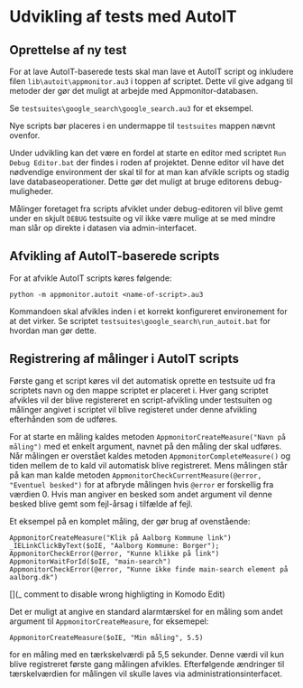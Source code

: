 # Udvikling af tests med AutoIT

## Oprettelse af ny test

For at lave AutoIT-baserede tests skal man lave et AutoIT script og inkludere
filen `lib\autoit\appmonitor.au3` i toppen af scriptet. Dette vil give adgang
til metoder der gør det muligt at arbejde med Appmonitor-databasen.

Se `testsuites\google_search\google_search.au3` for et eksempel.

Nye scripts bør placeres i en undermappe til `testsuites` mappen nævnt ovenfor.

Under udvikling kan det være en fordel at starte en editor med scriptet
`Run Debug Editor.bat` der findes i roden af projektet. Denne editor vil
have det nødvendige environment der skal til for at man kan afvikle scripts
og stadig lave databaseoperationer. Dette gør det muligt at bruge editorens
debug-muligheder.

Målinger foretaget fra scripts afviklet under debug-editoren vil blive gemt
under en skjult `DEBUG` testsuite og vil ikke være mulige at se med mindre
man slår op direkte i datasen via admin-interfacet.

## Afvikling af AutoIT-baserede scripts

For at afvikle AutoIT scripts køres følgende:

`python -m appmonitor.autoit <name-of-script>.au3`

Kommandoen skal afvikles inden i et korrekt konfigureret environement for at
det virker. Se scriptet `testsuites\google_search\run_autoit.bat` for hvordan
man gør dette.

## Registrering af målinger i AutoIT scripts

Første gang et script køres vil det automatisk oprette en testsuite ud fra
scriptets navn og den mappe scriptet er placeret i. Hver gang scriptet afvikles
vil der blive registereret en script-afvikling under testsuiten og målinger
angivet i scriptet vil blive registeret under denne afvikling efterhånden som
de udføres.

For at starte en måling kaldes metoden
`AppmonitorCreateMeasure("Navn på måling")` med et enkelt
argument, navnet på den måling der skal udføres. Når målingen er overstået
kaldes metoden `AppmonitorCompleteMeasure()` og tiden mellem de to kald vil
automatisk blive registreret. Mens målingen står på kan man kalde metoden
`AppmonitorCheckCurrentMeasure(@error, "Eventuel besked")` for at afbryde
målingen hvis `@error` er forskellig fra værdien 0. Hvis man angiver en besked
som andet argument vil denne besked blive gemt som fejl-årsag i tilfælde af
fejl.

Et eksempel på en komplet måling, der gør brug af ovenstående:

    AppmonitorCreateMeasure("Klik på Aalborg Kommune link")
    _IELinkClickByText($oIE, "Aalborg Kommune: Borger");
    AppmonitorCheckError(@error, "Kunne klikke på link")
    AppmonitorWaitForId($oIE, "main-search")
    AppmonitorCheckError(@error, "Kunne ikke finde main-search element på aalborg.dk")

[](_ comment to disable wrong highligting in Komodo Edit)

Det er muligt at angive en standard alarmtærskel for en måling som andet
argument til `AppmonitorCreateMeasure`, for eksemepel:

    AppmonitorCreateMeasure($oIE, "Min måling", 5.5)

for en måling med en tærkskelværdi på 5,5 sekunder. Denne værdi vil kun blive
registreret første gang målingen afvikles. Efterfølgende ændringer til
tærskelværdien for målingen vil skulle laves via administrationsinterfacet.
